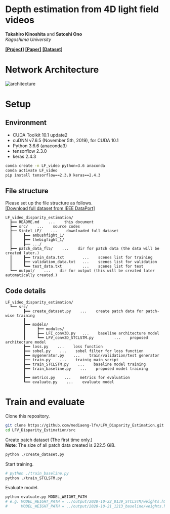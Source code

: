 # Depth estimation from 4D light field videos
**Takahiro Kinoshita** and **Satoshi Ono**  
*Kagoshima University*  

[**[Project]**](https://mediaeng-lfv.github.io/LFV_Disparity_Estimation/)
[**[Paper]**](https://arxiv.org/abs/2012.03021)
[**[Dataset]**](https://ieee-dataport.org/open-access/sintel-4d-light-field-videos-dataset)

# Network Architecture
![architecture](https://user-images.githubusercontent.com/37448236/101273325-87c0fc00-37d7-11eb-9951-4542e7cc4d95.png)

# Setup
## Environment
- CUDA Toolkit 10.1 update2
- cuDNN v7.6.5 (November 5th, 2019), for CUDA 10.1
- Python 3.6.6 (anaconda3)
- tensorflow 2.3.0
- keras 2.4.3

```sh
conda create -n LF_video python=3.6 anaconda
conda activate LF_video
pip install tensorflow==2.3.0 keras==2.4.3
```

## File structure 
Please set up the file structure as follows.  
[[Download full dataset from IEEE DataPort]](https://ieee-dataport.org/open-access/sintel-4d-light-field-videos-dataset)
```
LF_video_disparity_estimation/
  ┣━━ README.md    ...    this document
  ┣━━ src/    ...    source codes
  ┣━━ Sintel_LF/    ...    downloaded full dataset
  ┃     ┣━━ ambushfight_1/
  ┃     ┣━━ thebigfight_1/
  ┃     ┣━━ .../
  ┣━━ patch_data_fl5/    ...    dir for patch data (the data will be created later.)
  ┃     ┣━━ train_data.txt        ...    scenes list for training
  ┃     ┣━━ validation_data.txt   ...    scenes list for validation
  ┃     ┗━━ test_data.txt         ...    scenes list for test
  ┗━━ output/    ...    dir for output (this will be created later automatically created.)
```

## Code details
```
LF_video_disparity_estimation/
  ┗━━ src/
        ┣━━ create_dataset.py    ...    create patch data for patch-wise training
        ┃
        ┣━━ models/
        ┃     ┣━━ modules/
        ┃     ┣━━ LFI_conv3D.py   ...    baseline architecture model
        ┃     ┗━━ LFV_conv3D_STCLSTM.py         ...    proposed architecture model
        ┣━━ loss.py    ...    loss function
        ┣━━ sobel.py    ...    sobel filter for loss function
        ┣━━ mygenerator.py    ...    train/validation/test generator
        ┣━━ train.py    ...    trainig main script
        ┣━━ train_STCLSTM.py    ...    baseline model training
        ┣━━ train_baseline.py    ...    proposed model training
        ┃
        ┣━━ metrics.py    ...    metrics for evaluation
        ┗━━ evaluate.py    ...    evaluate model
```

# Train and evaluate
Clone this repository.
```sh
git clone https://github.com/mediaeng-lfv/LFV_Disparity_Estimation.git
cd LFV_Disparity_Estimation/src
```
Create patch dataset (The first time only.)  
**Note**: The size of all patch data created is 222.5 GiB.  
```sh
python ./create_dataset.py
```
Start training.
```sh
# python ./train_baseline.py
python ./train_STCLSTM.py
```
Evaluate model.
```sh
python evaluate.py MODEL_WEIGHT_PATH
# e.g. MODEL_WEIGHT_PATH = ../output/2020-10-22_0139_STCLSTM/weights.h5
#      MODEL_WEIGHT_PATH = ../output/2020-10-21_1213_baseline/weights.h5
```
